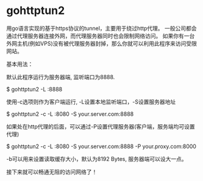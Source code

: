 gohttptun2
==========

用go语言实现的基于https协议的tunnel，主要用于绕过http代理。 一般公司都会通过代理服务器连接外网，而代理服务器同时也会限制网络访问。 如果你有一台外网主机(例如VPS)没有被代理服务器封掉，那么你就可以利用此程序来访问受限网站。

基本用法：

默认此程序运行为服务器端, 监听端口为8888.

$ gohttptun2 -L :8888

使用-c选项则作为客户端运行, -L设置本地监听端口，-S设置服务器地址

$ gohttptun2 -c -L :8080 -S your.server.com:8888

如果处在http代理的后面，可以通过-P设置代理服务器(客户端，服务端均可设置代理)

$ gohttptun2 -c -L :8080 -S your.server.com:8888 -P your.proxy.com:8000

-b可以用来设置读取缓存大小，默认为8192 Bytes, 服务器端可以设大一点。

接下来就可以畅通无阻的访问网络了！
